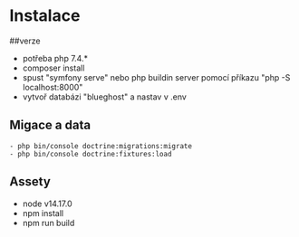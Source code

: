 # Instalace 

##verze

- potřeba php 7.4.*
- composer install
- spust "symfony serve" nebo php buildin server pomocí příkazu "php -S localhost:8000"
- vytvoř databázi "blueghost" a nastav v .env

## Migace a data
```
- php bin/console doctrine:migrations:migrate  
- php bin/console doctrine:fixtures:load
```

## Assety
- node v14.17.0
- npm install
- npm run build
